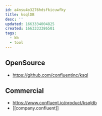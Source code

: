 ```yaml
---
id: a4nsu4o3276hdsfkicuwfky
title: ksqlDB
desc: ''
updated: 1663334004825
created: 1663333386501
tags:
  - kb
  - tool
---
```


## OpenSource

* https://github.com/confluentinc/ksql

## Commercial

* https://www.confluent.io/product/ksqldb
* [[company.confluent]]

